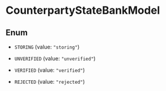 

# CounterpartyStateBankModel

## Enum


* `STORING` (value: `"storing"`)

* `UNVERIFIED` (value: `"unverified"`)

* `VERIFIED` (value: `"verified"`)

* `REJECTED` (value: `"rejected"`)



